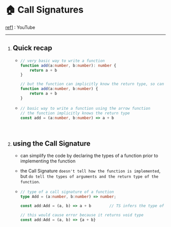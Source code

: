 # 🏠 Call Signatures

[ref1](https://www.youtube.com/watch?v=FotK-GR0kLI) : YouTube

---

1. ## Quick recap

   - ```typescript
     // very basic way to write a function
     function add(a:number, b:number): number {
         return a + b
     }
     
     // but the function can implicitly know the return type, so can write like this
     function add(a:number, b:number) {
         return a + b
     }
     ```

   - ```typescript
     // basic way to write a function using the arrow function
     // the function implicitly knows the return type
     const add = (a:number, b:number) => a + b
     ```

   <br>

2. ## using the Call Signature

   - can simplify the code by declaring the types of a function prior to implementing the function

   - the Call Signature `doesn't tell how the function is implemented`,
     but `do tell the types of arguments and the return type of the function`.

   - ```typescript
     // type of a call signature of a function
     type Add = (a:number, b:number) => number;
     
     const add:Add = (a, b) => a + b		// TS infers the type of arguments and return type 
     
     // this would cause error because it returns void type
     const add:Add = (a, b) => {a + b}
     ```
